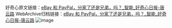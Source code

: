 好奇心原文链接：[eBay 和 PayPal，分家了还是兄弟，吗？_智能_好奇心日报-唐云路](https://www.qdaily.com/articles/8332.html)
WebArchive归档链接：[eBay 和 PayPal，分家了还是兄弟，吗？_智能_好奇心日报-唐云路](http://web.archive.org/web/20190623152619/https://www.qdaily.com/articles/8332.html)
![image](http://ww3.sinaimg.cn/large/007d5XDpgy1g3vcsls7v0j30u02g2e81)